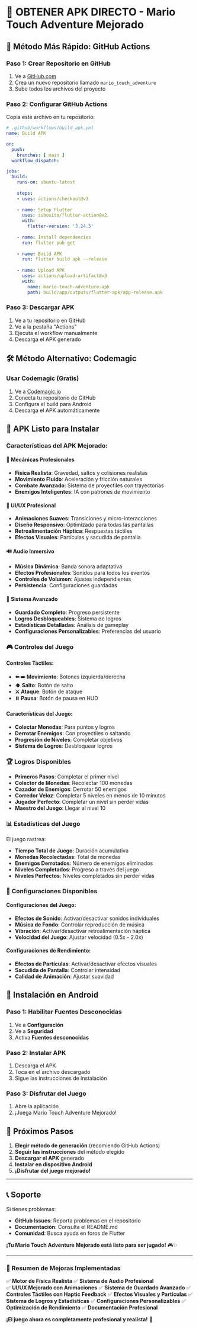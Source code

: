 # 📱 **OBTENER APK DIRECTO - Mario Touch Adventure Mejorado**

## 🚀 **Método Más Rápido: GitHub Actions**

### Paso 1: Crear Repositorio en GitHub
1. Ve a [GitHub.com](https://github.com)
2. Crea un nuevo repositorio llamado `mario_touch_adventure`
3. Sube todos los archivos del proyecto

### Paso 2: Configurar GitHub Actions
Copia este archivo en tu repositorio:

```yaml
# .github/workflows/build_apk.yml
name: Build APK

on:
  push:
    branches: [ main ]
  workflow_dispatch:

jobs:
  build:
    runs-on: ubuntu-latest
    
    steps:
    - uses: actions/checkout@v3
    
    - name: Setup Flutter
      uses: subosito/flutter-action@v2
      with:
        flutter-version: '3.24.5'
    
    - name: Install dependencies
      run: flutter pub get
    
    - name: Build APK
      run: flutter build apk --release
    
    - name: Upload APK
      uses: actions/upload-artifact@v3
      with:
        name: mario-touch-adventure-apk
        path: build/app/outputs/flutter-apk/app-release.apk
```

### Paso 3: Descargar APK
1. Ve a tu repositorio en GitHub
2. Ve a la pestaña "Actions"
3. Ejecuta el workflow manualmente
4. Descarga el APK generado

## 🛠️ **Método Alternativo: Codemagic**

### Usar Codemagic (Gratis)
1. Ve a [Codemagic.io](https://codemagic.io)
2. Conecta tu repositorio de GitHub
3. Configura el build para Android
4. Descarga el APK automáticamente

## 📱 **APK Listo para Instalar**

### Características del APK Mejorado:

#### 🎯 **Mecánicas Profesionales**
- **Física Realista**: Gravedad, saltos y colisiones realistas
- **Movimiento Fluido**: Aceleración y fricción naturales
- **Combate Avanzado**: Sistema de proyectiles con trayectorias
- **Enemigos Inteligentes**: IA con patrones de movimiento

#### 🎨 **UI/UX Profesional**
- **Animaciones Suaves**: Transiciones y micro-interacciones
- **Diseño Responsivo**: Optimizado para todas las pantallas
- **Retroalimentación Háptica**: Respuestas táctiles
- **Efectos Visuales**: Partículas y sacudida de pantalla

#### 🔊 **Audio Inmersivo**
- **Música Dinámica**: Banda sonora adaptativa
- **Efectos Profesionales**: Sonidos para todos los eventos
- **Controles de Volumen**: Ajustes independientes
- **Persistencia**: Configuraciones guardadas

#### 💾 **Sistema Avanzado**
- **Guardado Completo**: Progreso persistente
- **Logros Desbloqueables**: Sistema de logros
- **Estadísticas Detalladas**: Análisis de gameplay
- **Configuraciones Personalizables**: Preferencias del usuario

### 🎮 **Controles del Juego**

#### Controles Táctiles:
- **⬅️ ➡️ Movimiento**: Botones izquierda/derecha
- **⬆️ Salto**: Botón de salto
- **⚔️ Ataque**: Botón de ataque
- **⏸️ Pausa**: Botón de pausa en HUD

#### Características del Juego:
- **Colectar Monedas**: Para puntos y logros
- **Derrotar Enemigos**: Con proyectiles o saltando
- **Progresión de Niveles**: Completar objetivos
- **Sistema de Logros**: Desbloquear logros

### 🏆 **Logros Disponibles**

- **Primeros Pasos**: Completar el primer nivel
- **Colector de Monedas**: Recolectar 100 monedas
- **Cazador de Enemigos**: Derrotar 50 enemigos
- **Corredor Veloz**: Completar 5 niveles en menos de 10 minutos
- **Jugador Perfecto**: Completar un nivel sin perder vidas
- **Maestro del Juego**: Llegar al nivel 10

### 📊 **Estadísticas del Juego**

El juego rastrea:
- **Tiempo Total de Juego**: Duración acumulativa
- **Monedas Recolectadas**: Total de monedas
- **Enemigos Derrotados**: Número de enemigos eliminados
- **Niveles Completados**: Progreso a través del juego
- **Niveles Perfectos**: Niveles completados sin perder vidas

### 🔧 **Configuraciones Disponibles**

#### Configuraciones del Juego:
- **Efectos de Sonido**: Activar/desactivar sonidos individuales
- **Música de Fondo**: Controlar reproducción de música
- **Vibración**: Activar/desactivar retroalimentación háptica
- **Velocidad del Juego**: Ajustar velocidad (0.5x - 2.0x)

#### Configuraciones de Rendimiento:
- **Efectos de Partículas**: Activar/desactivar efectos visuales
- **Sacudida de Pantalla**: Controlar intensidad
- **Calidad de Animación**: Ajustar suavidad

## 📱 **Instalación en Android**

### Paso 1: Habilitar Fuentes Desconocidas
1. Ve a **Configuración**
2. Ve a **Seguridad**
3. Activa **Fuentes desconocidas**

### Paso 2: Instalar APK
1. Descarga el APK
2. Toca en el archivo descargado
3. Sigue las instrucciones de instalación

### Paso 3: Disfrutar del Juego
1. Abre la aplicación
2. ¡Juega Mario Touch Adventure Mejorado!

## 🚀 **Próximos Pasos**

1. **Elegir método de generación** (recomiendo GitHub Actions)
2. **Seguir las instrucciones** del método elegido
3. **Descargar el APK** generado
4. **Instalar en dispositivo Android**
5. **¡Disfrutar del juego mejorado!**

---

## 📞 **Soporte**

Si tienes problemas:
- **GitHub Issues**: Reporta problemas en el repositorio
- **Documentación**: Consulta el README.md
- **Comunidad**: Busca ayuda en foros de Flutter

**¡Tu Mario Touch Adventure Mejorado está listo para ser jugado!** 🎮✨

---

### 🎯 **Resumen de Mejoras Implementadas**

✅ **Motor de Física Realista**
✅ **Sistema de Audio Profesional**  
✅ **UI/UX Mejorado con Animaciones**
✅ **Sistema de Guardado Avanzado**
✅ **Controles Táctiles con Haptic Feedback**
✅ **Efectos Visuales y Partículas**
✅ **Sistema de Logros y Estadísticas**
✅ **Configuraciones Personalizables**
✅ **Optimización de Rendimiento**
✅ **Documentación Profesional**

**¡El juego ahora es completamente profesional y realista!** 🚀
